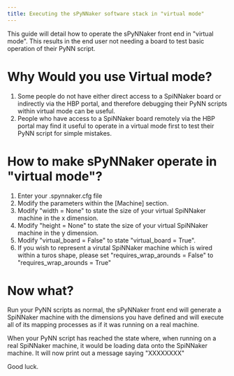 ```yaml
---
title: Executing the sPyNNaker software stack in "virtual mode"
---
```


This guide will detail how to operate the sPyNNaker front end in "virtual mode". This results in the end user not needing a board to test basic operation of their PyNN script.

# Why Would you use Virtual mode?

1. Some people do not have either direct access to a SpiNNaker board or indirectly via the HBP portal, and therefore debugging their PyNN scripts within virtual mode can be useful.
1. People who have access to a SpiNNaker board remotely via the HBP portal may find it useful to operate in a virtual mode first to test their PyNN script for simple mistakes.

# How to make sPyNNaker operate in "virtual mode"?

1. Enter your .spynnaker.cfg file
1. Modify the parameters within the [Machine] section.
1. Modify "width = None" to state the size of your virtual SpiNNaker machine in the x dimension. 
1. Modify "height = None" to state the size of your virtual SpiNNaker machine in the y dimension. 
1. Modify "virtual_board = False" to state "virtual_board = True".
1. If you wish to represent a virutal SpiNNaker machine which is wired within a turos shape, please set "requires_wrap_arounds = False" to "requires_wrap_arounds = True"

# Now what?

Run your PyNN scripts as normal, the sPyNNaker front end will generate a SpiNNaker machine with the dimensions you have defined and will execute all of its mapping processes as if it was running on a real machine. 

When your PyNN script has reached the state where, when running on a real SpiNNaker machine, it would be loading data onto the SpiNNaker machine. It will now print out a message saying "XXXXXXXX" 

Good luck. 